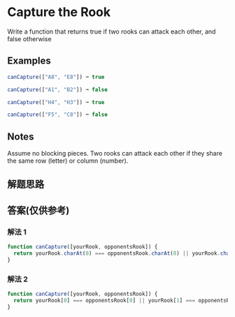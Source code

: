 <!--
 * @Author: wang_yechao
 * @Date: 2020-04-02 23:33:11
 -->

# Capture the Rook

Write a function that returns true if two rooks can attack each other, and false otherwise

## Examples

```js
canCapture(["A8", "E8"]) ➞ true

canCapture(["A1", "B2"]) ➞ false

canCapture(["H4", "H3"]) ➞ true

canCapture(["F5", "C8"]) ➞ false
```

## Notes

Assume no blocking pieces.
Two rooks can attack each other if they share the same row (letter) or column (number).

## 解题思路

## 答案(仅供参考)

### 解法 1

```js
function canCapture([yourRook, opponentsRook]) {
  return yourRook.charAt(0) === opponentsRook.charAt(0) || yourRook.charAt(1) === opponentsRook.charAt(1);
}
```

### 解法 2

```js
function canCapture([yourRook, opponentsRook]) {
  return yourRook[0] === opponentsRook[0] || yourRook[1] === opponentsRook[1];
}
```
